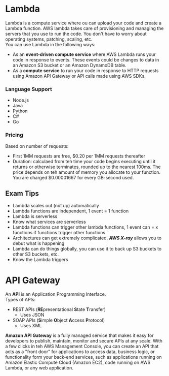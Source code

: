 # Lambda   
Lambda is a compute service where ou can upload your code and create a Lambda function.  AWS lambda takes care of provisioning and managing the servers that you use to run the code.  You don't have to worry about operating systems, patching, scaling, etc.    
You can use Lambda in the following ways:    
- As an **event-driven compute service** where AWS Lambda runs your code in response to events.  These events could be changes to data in an Amazon S3 bucket or an Amazon DynamoDB table.   
- As a **compute service** to run your code in response to HTTP requests using Amazon API Gateway or API calls made using AWS SDKs.   
### Language Support  
- Node.js  
- Java  
- Python  
- C#   
- Go   
### Pricing 
Based on number of requests:    
- First 1MM requests are free, $0.20 per 1MM requests thereafter    
- Duration: calculaed from teh time your code begins executing until it returns or otherwise terminates, rounded up to the nearest 100ms.  The price depends on teh amount of memory you allocate to your function.  You are charged $0.00001667 for every GB-second used.   
## Exam Tips   
- Lambda scales out (not up) automatically   
- Lambda functions are independent, 1 event = 1 function   
- Lambda is serverless   
- Know what services are serverless   
- Lambda functions can trigger other lambda functions, 1 event can = x functions if functions trigger other functions   
- Architectures can get extremely complicated, ***AWS X-ray*** allows you to debut what is happening   
- Lambda can do things globally, you can use it to back up S3 buckets to other S3 buckets, etc.    
- Know the Lambda triggers   
# API Gateway   
An **API** is an Application Programming Interface.    
Types of APIs:   
- REST APIs (**RE**presentational **S**tate **T**ransfer)   
  - Uses JSON     
- SOAP APIs (**S**imple **O**bject **A**ccess **P**rotocol)    
  - Uses XML         
  
 **Amazon API Gateway** is a fully managed service that makes it easy for developers to publish, maintain, monitor
and secure APIs at any scale.  With a few clicks in teh AWS Management Console, you can create an API that acts as a 
"front door" for applications to access data, business logic, or functionality form your back-end services, such as 
applications running on Amazon Elastic Compute Cloud (Amazon EC2), code running on AWS Lambda, or any web application.    

